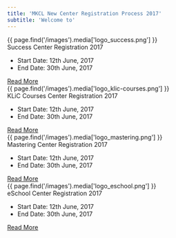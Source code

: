 ```yaml
---
title: 'MKCL New Center Registration Process 2017'
subtitle: 'Welcome to'
---
```


<!-- <div class="row box-courses">
	<div class="col-sm-6">
    	<a href="#">
            {{ page.find('/images').media['logo_success.png'] }}
            <div class="action"><span class="btn btn-orange">Success Center Registration 2017</span></div>
        </a>
    </div>
    <div class="col-sm-6">
    	<a href="#">
            {{ page.find('/images').media['logo_klic-courses.png'] }}
            <div class="action"><span class="btn btn-orange">KLiC Center Registration 2017</span></div>
        </a>
    </div>
    <div class="col-sm-6">
    	<a href="#">
            {{ page.find('/images').media['logo_mastering.png'] }}
            <div class="action"><span class="btn btn-orange">Mastering Center Registration 2017</span></div>
        </a>
    </div>
    <div class="col-sm-6">
    	<a href="#">
            {{ page.find('/images').media['logo_eschool.png'] }}
            <div class="action"><span class="btn btn-orange">eSchool Center Registration 2017</span></div>
        </a>
    </div>
</div> -->

<div class="card-holder">
    <div class="card">
        <div class="image-holder">{{ page.find('/images').media['logo_success.png'] }}</div>
        <div class="card-title"><span>Success</span> Center Registration 2017</div>
        <div class="card-description">
            <ul>
                <li><span>Start Date:</span> 12th June, 2017</li>
                <li><span>End Date:</span> 30th June, 2017</li>
                <!-- <li><span>Slots Available:</span> 1,21,235</li> -->
            </ul>
        </div>
        <div class="card-actions">
            <a href="#" class="btn btn-orange">Read More</a>
        </div>
        <!-- <div class="card-actions">
            <a href="#"><i class="fa fa-comments-o"></i></a>
            <a href="#"><i class="fa fa-support"></i></a>
            <a href="#">Read More</a>
        </div> -->
        <!-- <div class="container-fluid card-details">
            <div class="row">
                <div class="col-sm-6">
                    <p>Start Date</p>
                    12th June, 2017
                </div>
                <div class="col-sm-6">
                    <p>End Date</p>
                    30th June, 2017
                </div>
            </div>
        </div> -->
    </div>
    <div class="card">
        <div class="image-holder">{{ page.find('/images').media['logo_klic-courses.png'] }}</div>
        <div class="card-title"><span>KLiC Courses</span> Center Registration 2017</div>
        <div class="card-description">
            <ul>
                <li><span>Start Date:</span> 12th June, 2017</li>
                <li><span>End Date:</span> 30th June, 2017</li>
            </ul>
        </div>
        <div class="card-actions">
            <a href="#" class="btn btn-orange">Read More</a>
        </div>
    </div>
    <div class="card">
        <div class="image-holder">{{ page.find('/images').media['logo_mastering.png'] }}</div>
        <div class="card-title"><span>Mastering</span> Center Registration 2017</div>
        <div class="card-description">
            <ul>
                <li><span>Start Date:</span> 12th June, 2017</li>
                <li><span>End Date:</span> 30th June, 2017</li>
            </ul>
        </div>
        <div class="card-actions">
            <a href="#" class="btn btn-orange">Read More</a>
        </div>
    </div>
    <div class="card">
        <div class="image-holder">{{ page.find('/images').media['logo_eschool.png'] }}</div>
        <div class="card-title"><span>eSchool</span> Center Registration 2017</div>
        <div class="card-description">
            <ul>
                <li><span>Start Date:</span> 12th June, 2017</li>
                <li><span>End Date:</span> 30th June, 2017</li>
            </ul>
        </div>
        <div class="card-actions">
            <a href="#" class="btn btn-orange">Read More</a>
        </div>
    </div>
</div>